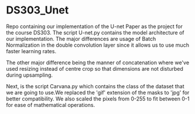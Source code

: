 # DS303_Unet
Repo containing our implementation of the U-net Paper as the project for the course DS303.
The script U-net.py contains the model architecture of our implementation. The major differences are usage of Batch Normalization in the double convolution layer since it allows us to use much faster learning rates.

The other major difference being the manner of concatenation where we've used resizing instead of centre crop so that dimensions are not disturbed during upsampling.

Next, is the script Carvana.py which contains the class of the dataset that we are going to use.We replaced the 'gif' extension of the masks to 'jpg' for better compatibility. We also scaled the pixels from 0-255 to fit between 0-1 for ease of mathematical operations.

